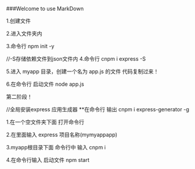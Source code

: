 ###Welcome to use MarkDown

1.创建文件

2.进入文件夹内

3.命令行 npm init -y


//-S存储依赖文件到json文件内
4.命令行 cnpm i express -S 

5.进入 myapp 目录，创建一个名为 app.js 的文件 代码复制过来！

6.在命令行 启动文件  node app.js

第二阶段！

//全局安装express 应用生成器
**在命令行 输出   cnpm i express-generator -g

1.在一个空文件夹下面 打开命令行

2.在里面输入     express 项目名称(mymyappapp)

3.myapp根目录下面  命令行中  输入   cnpm i

4.在命令行输入 启动文件   npm start